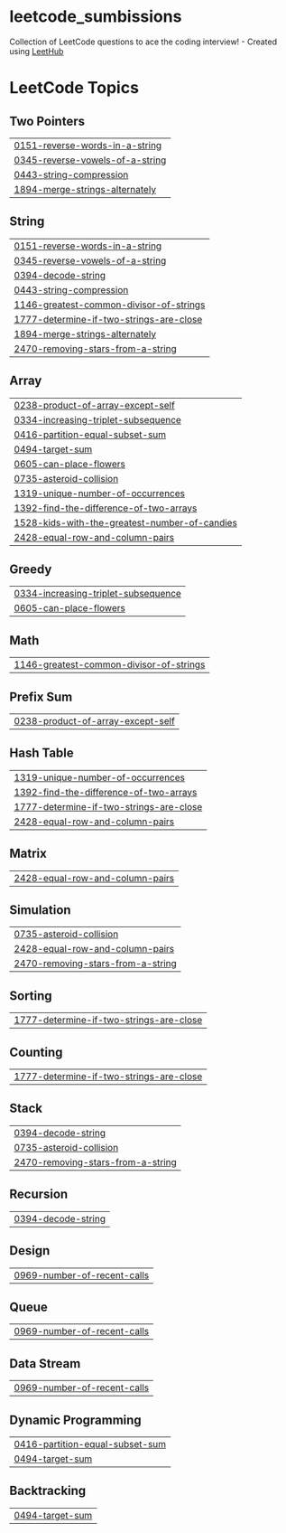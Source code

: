 # leetcode_sumbissions
Collection of LeetCode questions to ace the coding interview! - Created using [LeetHub](https://github.com/QasimWani/LeetHub)

<!---LeetCode Topics Start-->
# LeetCode Topics
## Two Pointers
|  |
| ------- |
| [0151-reverse-words-in-a-string](https://github.com/m-jewel/leetcode_sumbissions/tree/master/0151-reverse-words-in-a-string) |
| [0345-reverse-vowels-of-a-string](https://github.com/m-jewel/leetcode_sumbissions/tree/master/0345-reverse-vowels-of-a-string) |
| [0443-string-compression](https://github.com/m-jewel/leetcode_sumbissions/tree/master/0443-string-compression) |
| [1894-merge-strings-alternately](https://github.com/m-jewel/leetcode_sumbissions/tree/master/1894-merge-strings-alternately) |
## String
|  |
| ------- |
| [0151-reverse-words-in-a-string](https://github.com/m-jewel/leetcode_sumbissions/tree/master/0151-reverse-words-in-a-string) |
| [0345-reverse-vowels-of-a-string](https://github.com/m-jewel/leetcode_sumbissions/tree/master/0345-reverse-vowels-of-a-string) |
| [0394-decode-string](https://github.com/m-jewel/leetcode_sumbissions/tree/master/0394-decode-string) |
| [0443-string-compression](https://github.com/m-jewel/leetcode_sumbissions/tree/master/0443-string-compression) |
| [1146-greatest-common-divisor-of-strings](https://github.com/m-jewel/leetcode_sumbissions/tree/master/1146-greatest-common-divisor-of-strings) |
| [1777-determine-if-two-strings-are-close](https://github.com/m-jewel/leetcode_sumbissions/tree/master/1777-determine-if-two-strings-are-close) |
| [1894-merge-strings-alternately](https://github.com/m-jewel/leetcode_sumbissions/tree/master/1894-merge-strings-alternately) |
| [2470-removing-stars-from-a-string](https://github.com/m-jewel/leetcode_sumbissions/tree/master/2470-removing-stars-from-a-string) |
## Array
|  |
| ------- |
| [0238-product-of-array-except-self](https://github.com/m-jewel/leetcode_sumbissions/tree/master/0238-product-of-array-except-self) |
| [0334-increasing-triplet-subsequence](https://github.com/m-jewel/leetcode_sumbissions/tree/master/0334-increasing-triplet-subsequence) |
| [0416-partition-equal-subset-sum](https://github.com/m-jewel/leetcode_sumbissions/tree/master/0416-partition-equal-subset-sum) |
| [0494-target-sum](https://github.com/m-jewel/leetcode_sumbissions/tree/master/0494-target-sum) |
| [0605-can-place-flowers](https://github.com/m-jewel/leetcode_sumbissions/tree/master/0605-can-place-flowers) |
| [0735-asteroid-collision](https://github.com/m-jewel/leetcode_sumbissions/tree/master/0735-asteroid-collision) |
| [1319-unique-number-of-occurrences](https://github.com/m-jewel/leetcode_sumbissions/tree/master/1319-unique-number-of-occurrences) |
| [1392-find-the-difference-of-two-arrays](https://github.com/m-jewel/leetcode_sumbissions/tree/master/1392-find-the-difference-of-two-arrays) |
| [1528-kids-with-the-greatest-number-of-candies](https://github.com/m-jewel/leetcode_sumbissions/tree/master/1528-kids-with-the-greatest-number-of-candies) |
| [2428-equal-row-and-column-pairs](https://github.com/m-jewel/leetcode_sumbissions/tree/master/2428-equal-row-and-column-pairs) |
## Greedy
|  |
| ------- |
| [0334-increasing-triplet-subsequence](https://github.com/m-jewel/leetcode_sumbissions/tree/master/0334-increasing-triplet-subsequence) |
| [0605-can-place-flowers](https://github.com/m-jewel/leetcode_sumbissions/tree/master/0605-can-place-flowers) |
## Math
|  |
| ------- |
| [1146-greatest-common-divisor-of-strings](https://github.com/m-jewel/leetcode_sumbissions/tree/master/1146-greatest-common-divisor-of-strings) |
## Prefix Sum
|  |
| ------- |
| [0238-product-of-array-except-self](https://github.com/m-jewel/leetcode_sumbissions/tree/master/0238-product-of-array-except-self) |
## Hash Table
|  |
| ------- |
| [1319-unique-number-of-occurrences](https://github.com/m-jewel/leetcode_sumbissions/tree/master/1319-unique-number-of-occurrences) |
| [1392-find-the-difference-of-two-arrays](https://github.com/m-jewel/leetcode_sumbissions/tree/master/1392-find-the-difference-of-two-arrays) |
| [1777-determine-if-two-strings-are-close](https://github.com/m-jewel/leetcode_sumbissions/tree/master/1777-determine-if-two-strings-are-close) |
| [2428-equal-row-and-column-pairs](https://github.com/m-jewel/leetcode_sumbissions/tree/master/2428-equal-row-and-column-pairs) |
## Matrix
|  |
| ------- |
| [2428-equal-row-and-column-pairs](https://github.com/m-jewel/leetcode_sumbissions/tree/master/2428-equal-row-and-column-pairs) |
## Simulation
|  |
| ------- |
| [0735-asteroid-collision](https://github.com/m-jewel/leetcode_sumbissions/tree/master/0735-asteroid-collision) |
| [2428-equal-row-and-column-pairs](https://github.com/m-jewel/leetcode_sumbissions/tree/master/2428-equal-row-and-column-pairs) |
| [2470-removing-stars-from-a-string](https://github.com/m-jewel/leetcode_sumbissions/tree/master/2470-removing-stars-from-a-string) |
## Sorting
|  |
| ------- |
| [1777-determine-if-two-strings-are-close](https://github.com/m-jewel/leetcode_sumbissions/tree/master/1777-determine-if-two-strings-are-close) |
## Counting
|  |
| ------- |
| [1777-determine-if-two-strings-are-close](https://github.com/m-jewel/leetcode_sumbissions/tree/master/1777-determine-if-two-strings-are-close) |
## Stack
|  |
| ------- |
| [0394-decode-string](https://github.com/m-jewel/leetcode_sumbissions/tree/master/0394-decode-string) |
| [0735-asteroid-collision](https://github.com/m-jewel/leetcode_sumbissions/tree/master/0735-asteroid-collision) |
| [2470-removing-stars-from-a-string](https://github.com/m-jewel/leetcode_sumbissions/tree/master/2470-removing-stars-from-a-string) |
## Recursion
|  |
| ------- |
| [0394-decode-string](https://github.com/m-jewel/leetcode_sumbissions/tree/master/0394-decode-string) |
## Design
|  |
| ------- |
| [0969-number-of-recent-calls](https://github.com/m-jewel/leetcode_sumbissions/tree/master/0969-number-of-recent-calls) |
## Queue
|  |
| ------- |
| [0969-number-of-recent-calls](https://github.com/m-jewel/leetcode_sumbissions/tree/master/0969-number-of-recent-calls) |
## Data Stream
|  |
| ------- |
| [0969-number-of-recent-calls](https://github.com/m-jewel/leetcode_sumbissions/tree/master/0969-number-of-recent-calls) |
## Dynamic Programming
|  |
| ------- |
| [0416-partition-equal-subset-sum](https://github.com/m-jewel/leetcode_sumbissions/tree/master/0416-partition-equal-subset-sum) |
| [0494-target-sum](https://github.com/m-jewel/leetcode_sumbissions/tree/master/0494-target-sum) |
## Backtracking
|  |
| ------- |
| [0494-target-sum](https://github.com/m-jewel/leetcode_sumbissions/tree/master/0494-target-sum) |
<!---LeetCode Topics End-->